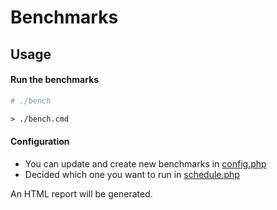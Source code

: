 # Benchmarks 

## Usage

#### Run the benchmarks
```bash
# ./bench
```
```cmd
> ./bench.cmd
```

#### Configuration
- You can update and create new benchmarks in [config.php](config.php)
- Decided which one you want to run in [schedule.php](schedule.php)

An HTML report will be generated.
